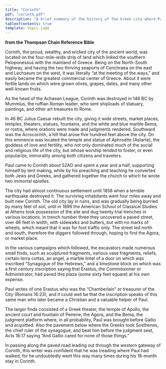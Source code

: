 ```yaml
---
title: "Corinth"
pdf: "corinth.pdf"
description: "A brief summary of the history of the Greek city where Paul stayed 18 months."
tableofcontents: true
template: topic.jade
---
```


**from the Thompson Chain Reference Bible**

Corinth, the proud, wealthy, and wicked city of the ancient world, was
located on the four-mile-wide strip of land which linked the southern
Peloponessus with the mainland of Greece. Being on the North-South
highway, and having the two thriving seaports of Cenchraea on the east
and Lechseum on the west, it was literally “at the meeting of the ways,”
and easily became the greatest commercial center of Greece. About it
were fertile lands on which were grown olives, grapes, dates, and many
other well-known fruits.

As the head of the Achaean League, Corinth was destroyed in 146 BC by
Mummius, the ruffian Roman leader, who sent shiploads of statuary,
paintings, and other art treasures to Rome.

In 46 BC Julius Caesar rebuilt the city, giving it wide streets, market
places, temples, theaters, statues, fountains, and the white and blue
marble Bema, or rostra, where orations were made and judgments rendered.
Southward was the Acrocorinth, a hill that arose five hundred feet above
the city. On this eminence was located the temple and statue of
Aphrodite (Astarte), the goddess of love and fertility, who not only
dominated much of the social and religious life of the city, but whose
worship tended to foster, or even popularize, immorality among both
citizens and travelers.

Paul came to Corinth about 52AD and spent a year and a half, supporting
himself by tent making, while by his preaching and teaching he converted
both Jews and Greeks, and gathered together the church to which he wrote
two immortal epistles.

The city had almost continuous settlement until 1858 when a terrible
earthquake destroyed it. The surviving inhabitants went four miles away
and built new Corinth. The old city lay in ruins, and was gradually
being burried by many feet of soil, until in 1896 the American School of
Classical Studies at Athens took possession of the site and dug twenty
trial trenches in various locations. In trench number three they
uncovered a paved street, over 46 feet in width, with sidewalks and
butters, but with no marks of wheels, which meant that it was for foot
traffic only. The street led north and south, therefore the diggers
followed through, hoping to find the Agora, or market place.

In the various campaigns which followed, the excavators made numerous
small finds, such as sculptured fragments, various vase fragments,
reliefs, certain terra cottas, an angel, a marble lintel of a door on
which was inscribed “Synagogue of the Hebrews,” and a limestone block on
which was a first century inscription saying that Erastus, the
Commissioner or Administrator, had paved this plaza (some sixty feet
square) at his own expense.

Paul writes of one Erastus who was the “Chamberlain” or treasurer of the
City (Romans 16:23), and it could well be that the inscription speaks of
this same man who later became a Christian and a valuable helper of
Paul.

The larger finds consisted of a Greek theater, the temple of Apollo, the
ancient court and fountain of Peirene, the Agora, and the Bema, the
judgment platform where, in all probability, Paul was brought before
Gallio and acquitted. Also the pavement below where the Greeks took
Sosthenes, the chief ruler of the synagogue, and beat him before the
judgment seat, Acts 18:17 saying “And Gallio cared for none of those
things.”

In passing along the paved road leading out through the western gateway
of Corinth, this writer was confident that he was treading where Paul
had walked, for he undoubtedly went this way many times during his
18-month stay in Corinth.

